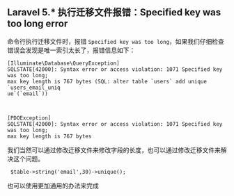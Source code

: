 ## Laravel 5.* 执行迁移文件报错：Specified key was too long error

命令行执行迁移文件时，报错 `Specified key was too long`，如果我们仔细检查错误会发现是唯一索引太长了，报错信息如下：

```
[Illuminate\Database\QueryException]
SQLSTATE[42000]: Syntax error or access violation: 1071 Specified key was too long;
max key length is 767 bytes (SQL: alter table `users` add unique `users_email_uniq
ue`(`email`))



[PDOException]
SQLSTATE[42000]: Syntax error or access violation: 1071 Specified key was too long;
max key length is 767 bytes
```

我们当然可以通过修改迁移文件来修改字段的长度，也可以通过修改迁移文件来解决这个问题。

```
 $table->string('email',30)->unique();
```
也可以使用更加通用的办法来完成